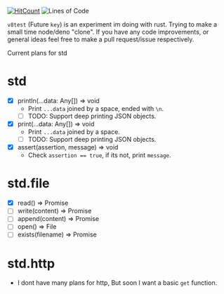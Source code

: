 [![HitCount](http://hits.dwyl.com/pepsi/v8test.svg)](http://hits.dwyl.com/pepsi/v8test)
![Lines of Code](https://tokei.rs/b1/github/pepsi/v8test?category=code)

`v8test` (Future `key`) is an experiment im doing with rust. Trying to make a small time node/deno "clone".
If you have any code improvements, or general ideas feel  free to make a pull request/issue respectively.


Current plans for std

std
===

* [X] println(...data: Any[]) => void
  - Print `...data` joined by a space, ended with ``\n``.
  * [ ] TODO: Support deep printing JSON objects.
* [X] print(...data: Any[]) => void
  - Print `...data` joined by a space.
  * [ ] TODO: Support deep printing JSON objects.
* [X] assert(assertion, message) => void
  - Check `assertion == true`, if its not, print `message`. 



std.file
====
* [X] read()           => Promise<String>
* [ ] write(content)   => Promise<void>
* [ ]  append(content)  => Promise<void>
* [ ] open() => File
* [ ] exists(filename) => Promise<boolean>

std.http
========
- I dont have many plans for http, But soon I want a basic `get` function.
